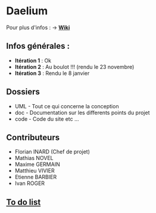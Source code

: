 # Daelium

Pour plus d'infos : -> **[Wiki](https://github.com/Ivan-Roger/Daelium/wiki)**

## Infos générales :

- **Itération 1** : Ok
- **Itération 2** : Au boulot !!! (rendu le 23 novembre)
- **Itération 3** : Rendu le 8 janvier

## Dossiers ##

* UML - Tout ce qui concerne la conception
* doc - Documentation sur les differents points du projet
* code - Code du site etc ...

## Contributeurs ##

* Florian INARD (Chef de projet)
* Mathias NOVEL
* Maxime GERMAIN
* Matthieu VIVIER
* Etienne BARBIER
* Ivan ROGER

## [To do list](https://github.com/Ivan-Roger/Daelium/wiki#to-do-list-)
